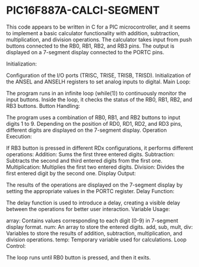 # PIC16F887A-CALCI-SEGMENT
This code appears to be written in C for a PIC microcontroller, and it seems to implement a basic calculator functionality with addition, subtraction, multiplication, and division operations. The calculator takes input from push buttons connected to the RB0, RB1, RB2, and RB3 pins. The output is displayed on a 7-segment display connected to the PORTC pins.

Initialization:

Configuration of the I/O ports (TRISC, TRISE, TRISB, TRISD). Initialization of the ANSEL and ANSELH registers to set analog inputs to digital. Main Loop:

The program runs in an infinite loop (while(1)) to continuously monitor the input buttons. Inside the loop, it checks the status of the RB0, RB1, RB2, and RB3 buttons. Button Handling:

The program uses a combination of RB0, RB1, and RB2 buttons to input digits 1 to 9. Depending on the position of RD0, RD1, RD2, and RD3 pins, different digits are displayed on the 7-segment display. Operation Execution:

If RB3 button is pressed in different RDx configurations, it performs different operations: Addition: Sums the first three entered digits. Subtraction: Subtracts the second and third entered digits from the first one. Multiplication: Multiplies the first two entered digits. Division: Divides the first entered digit by the second one. Display Output:

The results of the operations are displayed on the 7-segment display by setting the appropriate values in the PORTC register. Delay Function:

The delay function is used to introduce a delay, creating a visible delay between the operations for better user interaction. Variable Usage:

array: Contains values corresponding to each digit (0-9) in 7-segment display format. num: An array to store the entered digits. add, sub, mult, div: Variables to store the results of addition, subtraction, multiplication, and division operations. temp: Temporary variable used for calculations. Loop Control:

The loop runs until RB0 button is pressed, and then it exits.
